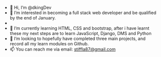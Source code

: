 - 👋 Hi, I’m @dkingDev
- 👀 I’m interested in becoming a full stack web developer and be qualified by the end of January.
- 
- 🌱 I’m currently learning HTML, CSS and bootstrap, after i have learnt these my next steps are to learn JavaScript, Django, DMS and Python
- 💞️ I’m looking to hopefully have completed three main projects, and record all my learn modules on Github.
- 📫 You can reach me via email: stiffla87@gmail.com

<!---
dkingDev/dkingDev is a ✨ special ✨ repository because its `README.md` (this file) appears on your GitHub profile.
You can click the Preview link to take a look at your changes.
--->
